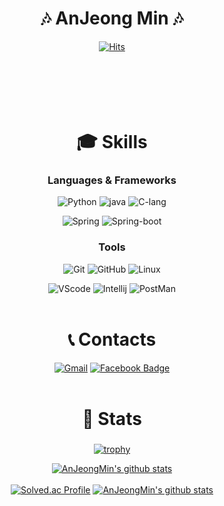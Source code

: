 <div align="center">

# 🎶 AnJeong Min 🎶
[![Hits](https://hits.seeyoufarm.com/api/count/incr/badge.svg?url=https%3A%2F%2Fgithub.com%2FAnJeongMin&count_bg=%234DE187&title_bg=%237CB3FF&icon=waze.svg&icon_color=%2316272D&title=HIT&edge_flat=false)](https://github.com/AnJeongMin)
<br></br><br></br><br></br>
# 🎓 Skills
### Languages & Frameworks
![Python](https://img.shields.io/badge/python-3776AB?logo=python&logoColor=white) ![java](https://img.shields.io/badge/Java-007396?&logo=java&logoColor=white)
![C-lang](https://img.shields.io/badge/C-A8B9CC?logo=C&logoColor=white)


![Spring](https://img.shields.io/badge/spring-6DB33F?logo=spring&logoColor=white) ![Spring-boot](https://img.shields.io/badge/spring_boot-6DB33F?logo=spring-boot&logoColor=white)

### Tools
![Git](https://img.shields.io/badge/git-F05032?&logo=git&logoColor=white) ![GitHub](https://img.shields.io/badge/github-181717?&logo=github&logoColor=white) 
![Linux](https://img.shields.io/badge/linux-FCC624?&logo=linux&logoColor=white) 

![VScode](https://img.shields.io/badge/VScode-007ACC?&logo=visual-studio-code&logoColor=white) ![Intellij](https://img.shields.io/badge/IntelliJ-000000?&logo=intelliJ-idea&logoColor=white) ![PostMan](https://img.shields.io/badge/postman-FF6C37?&logo=postman&logoColor=white)
<br></br>

# 📞 Contacts
[![Gmail](https://img.shields.io/badge/Gmail-D14836?style=flat&logo=Gmail&logoColor=white)](mailto:ajhappy12@gmail.com) [![Facebook Badge](https://img.shields.io/badge/facebook-1877f2?&logo=facebook&logoColor=white&link=https://www.facebook.com/ajhappy12)](https://www.facebook.com/ajhappy12)
<br></br>
# 📖 Stats
###
[![trophy](https://github-profile-trophy.vercel.app/?username=AnJeongMin&row=1)](https://github.com/ryo-ma/github-profile-trophy)
 
[![AnJeongMin's github stats](https://github-readme-stats.vercel.app/api?username=AnJeongMin&show_icons=true)](https://github.com/AnJeongMin) 
<br></br>
[![Solved.ac Profile](http://mazassumnida.wtf/api/v2/generate_badge?boj=ajhappy12)](https://solved.ac/ajhappy12/)
[![AnJeongMin's github stats](https://github-readme-stats.vercel.app/api/top-langs/?username=AnJeongMin&show_icons=true&hide_border=false&title_color=004386&icon_color=004386&layout=compact)](https://github.com/AnJeongMin) 

</div>
